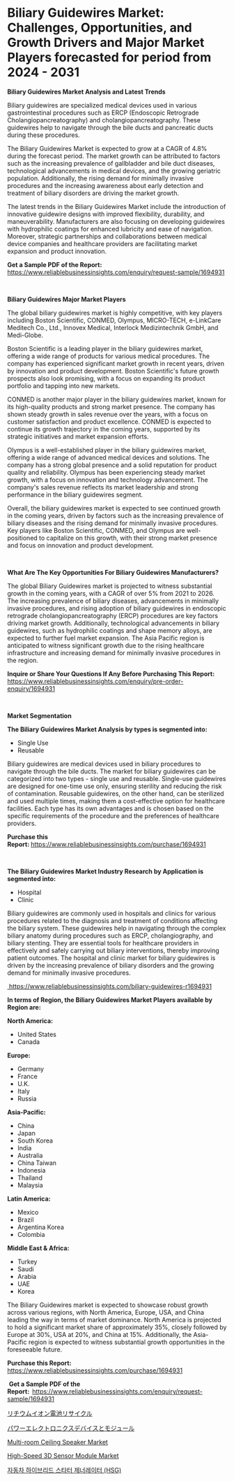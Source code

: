 <p><h1>Biliary Guidewires Market: Challenges, Opportunities, and Growth Drivers and Major Market Players forecasted for period from 2024 - 2031</h1></p><p><strong>Biliary Guidewires Market Analysis and Latest Trends</strong></p>
<p><p>Biliary guidewires are specialized medical devices used in various gastrointestinal procedures such as ERCP (Endoscopic Retrograde Cholangiopancreatography) and cholangiopancreatography. These guidewires help to navigate through the bile ducts and pancreatic ducts during these procedures.</p><p>The Biliary Guidewires Market is expected to grow at a CAGR of 4.8% during the forecast period. The market growth can be attributed to factors such as the increasing prevalence of gallbladder and bile duct diseases, technological advancements in medical devices, and the growing geriatric population. Additionally, the rising demand for minimally invasive procedures and the increasing awareness about early detection and treatment of biliary disorders are driving the market growth.</p><p>The latest trends in the Biliary Guidewires Market include the introduction of innovative guidewire designs with improved flexibility, durability, and maneuverability. Manufacturers are also focusing on developing guidewires with hydrophilic coatings for enhanced lubricity and ease of navigation. Moreover, strategic partnerships and collaborations between medical device companies and healthcare providers are facilitating market expansion and product innovation.</p></p>
<p><strong>Get a Sample PDF of the Report:&nbsp;</strong> <a href="https://www.reliablebusinessinsights.com/enquiry/request-sample/1694931">https://www.reliablebusinessinsights.com/enquiry/request-sample/1694931</a></p>
<p>&nbsp;</p>
<p><strong>Biliary Guidewires Major Market Players</strong></p>
<p><p>The global biliary guidewires market is highly competitive, with key players including Boston Scientific, CONMED, Olympus, MICRO-TECH, e-LinkCare Meditech Co., Ltd., Innovex Medical, Interlock Medizintechnik GmbH, and Medi-Globe.</p><p>Boston Scientific is a leading player in the biliary guidewires market, offering a wide range of products for various medical procedures. The company has experienced significant market growth in recent years, driven by innovation and product development. Boston Scientific's future growth prospects also look promising, with a focus on expanding its product portfolio and tapping into new markets.</p><p>CONMED is another major player in the biliary guidewires market, known for its high-quality products and strong market presence. The company has shown steady growth in sales revenue over the years, with a focus on customer satisfaction and product excellence. CONMED is expected to continue its growth trajectory in the coming years, supported by its strategic initiatives and market expansion efforts.</p><p>Olympus is a well-established player in the biliary guidewires market, offering a wide range of advanced medical devices and solutions. The company has a strong global presence and a solid reputation for product quality and reliability. Olympus has been experiencing steady market growth, with a focus on innovation and technology advancement. The company's sales revenue reflects its market leadership and strong performance in the biliary guidewires segment.</p><p>Overall, the biliary guidewires market is expected to see continued growth in the coming years, driven by factors such as the increasing prevalence of biliary diseases and the rising demand for minimally invasive procedures. Key players like Boston Scientific, CONMED, and Olympus are well-positioned to capitalize on this growth, with their strong market presence and focus on innovation and product development.</p></p>
<p>&nbsp;</p>
<p><strong>What Are The Key Opportunities For Biliary Guidewires Manufacturers?</strong></p>
<p><p>The global Biliary Guidewires market is projected to witness substantial growth in the coming years, with a CAGR of over 5% from 2021 to 2026. The increasing prevalence of biliary diseases, advancements in minimally invasive procedures, and rising adoption of biliary guidewires in endoscopic retrograde cholangiopancreatography (ERCP) procedures are key factors driving market growth. Additionally, technological advancements in biliary guidewires, such as hydrophilic coatings and shape memory alloys, are expected to further fuel market expansion. The Asia Pacific region is anticipated to witness significant growth due to the rising healthcare infrastructure and increasing demand for minimally invasive procedures in the region.</p></p>
<p><strong>Inquire or Share Your Questions If Any Before Purchasing This Report:</strong> <a href="https://www.reliablebusinessinsights.com/enquiry/pre-order-enquiry/1694931">https://www.reliablebusinessinsights.com/enquiry/pre-order-enquiry/1694931</a></p>
<p>&nbsp;</p>
<p><strong>Market Segmentation</strong></p>
<p><strong>The Biliary Guidewires Market Analysis by types is segmented into:</strong></p>
<p><ul><li>Single Use</li><li>Reusable</li></ul></p>
<p><p>Biliary guidewires are medical devices used in biliary procedures to navigate through the bile ducts. The market for biliary guidewires can be categorized into two types - single use and reusable. Single-use guidewires are designed for one-time use only, ensuring sterility and reducing the risk of contamination. Reusable guidewires, on the other hand, can be sterilized and used multiple times, making them a cost-effective option for healthcare facilities. Each type has its own advantages and is chosen based on the specific requirements of the procedure and the preferences of healthcare providers.</p></p>
<p><strong>Purchase this Report:&nbsp;</strong><a href="https://www.reliablebusinessinsights.com/purchase/1694931">https://www.reliablebusinessinsights.com/purchase/1694931</a></p>
<p>&nbsp;</p>
<p><strong>The Biliary Guidewires Market Industry Research by Application is segmented into:</strong></p>
<p><ul><li>Hospital</li><li>Clinic</li></ul></p>
<p><p>Biliary guidewires are commonly used in hospitals and clinics for various procedures related to the diagnosis and treatment of conditions affecting the biliary system. These guidewires help in navigating through the complex biliary anatomy during procedures such as ERCP, cholangiography, and biliary stenting. They are essential tools for healthcare providers in effectively and safely carrying out biliary interventions, thereby improving patient outcomes. The hospital and clinic market for biliary guidewires is driven by the increasing prevalence of biliary disorders and the growing demand for minimally invasive procedures.</p></p>
<p><a href="https://www.reliablebusinessinsights.com/biliary-guidewires-r1694931">&nbsp;https://www.reliablebusinessinsights.com/biliary-guidewires-r1694931</a></p>
<p><strong>In terms of Region, the Biliary Guidewires Market Players available by Region are:</strong></p>
<p>
    <p> <strong> North America: </strong>
        <ul>
            <li>United States</li>
            <li>Canada</li>
        </ul>
        </p> 
    <p> <strong> Europe: </strong>
        <ul>
            <li>Germany</li>
            <li>France</li>
            <li>U.K.</li>
            <li>Italy</li>
            <li>Russia</li>
        </ul>
        </p> 
    <p> <strong> Asia-Pacific: </strong>
        <ul>
            <li>China</li>
            <li>Japan</li>
            <li>South Korea</li>
            <li>India</li>
            <li>Australia</li>
            <li>China Taiwan</li>
            <li>Indonesia</li>
            <li>Thailand</li>
            <li>Malaysia</li>
        </ul>
        </p> 
    <p> <strong> Latin America: </strong>
        <ul>
            <li>Mexico</li>
            <li>Brazil</li>
            <li>Argentina Korea</li>
            <li>Colombia</li>
        </ul>
        </p> 
    <p> <strong> Middle East & Africa: </strong>
        <ul>
            <li>Turkey</li>
            <li>Saudi</li>
            <li>Arabia</li>
            <li>UAE</li>
            <li>Korea</li>
        </ul>
    </p>
    </p>
<p><p>The Biliary Guidewires market is expected to showcase robust growth across various regions, with North America, Europe, USA, and China leading the way in terms of market dominance. North America is projected to hold a significant market share of approximately 35%, closely followed by Europe at 30%, USA at 20%, and China at 15%. Additionally, the Asia-Pacific region is expected to witness substantial growth opportunities in the foreseeable future.</p></p>
<p><strong>Purchase this Report: </strong><a href="https://www.reliablebusinessinsights.com/purchase/1694931">https://www.reliablebusinessinsights.com/purchase/1694931</a></p>
<p>&nbsp;<strong>Get a Sample PDF of the Report:&nbsp;&nbsp;</strong><a href="https://www.reliablebusinessinsights.com/enquiry/request-sample/1694931">https://www.reliablebusinessinsights.com/enquiry/request-sample/1694931</a></p>
<p><strong></strong></p>
<p><p><a href="https://github.com/ddwcuskozol07187/Market-Research-Report-List-2/blob/main/6175243103117.md">リチウムイオン電池リサイクル</a></p><p><a href="https://github.com/xtkhtofdt934839/Market-Research-Report-List-2/blob/main/6603023103116.md">パワーエレクトロニクスデバイスとモジュール</a></p><p><a href="https://issuu.com/reportprime-2/docs/multi-room-ceiling-speaker-market-size-2030.pptx">Multi-room Ceiling Speaker Market</a></p><p><a href="https://issuu.com/reportprime-2/docs/high-speed-3d-sensor-module-market-size-2030.pptx">High-Speed 3D Sensor Module Market</a></p><p><a href="https://github.com/royErdmtyan906778/Market-Research-Report-List-2/blob/main/965224896595.md">자동차 하이브리드 스타터 제너레이터 (HSG)</a></p></p>